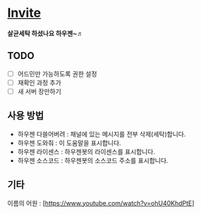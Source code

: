 # [Invite](https://discordapp.com/oauth2/authorize?client_id=505037489573068800&scope=bot)

**살균세탁 하셨나요 하우젠~♬**

## TODO
- [ ] 어드민만 가능하도록 권한 설정
- [ ] 재확인 과정 추가
- [ ] 새 서버 장만하기

## 사용 방법
- 하우젠 다쓸어버려 : 채널에 있는 메시지를 전부 삭제(세탁)합니다.
- 하우젠 도와줘 : 이 도움말을 표시합니다.
- 하우젠 라이센스 : 하우젠봇의 라이센스를 표시합니다.
- 하우젠 소스코드 : 하우젠봇의 소스코드 주소를 표시합니다.

## 기타
이름의 어원 : [https://www.youtube.com/watch?v=ohU40KhdPtE]
